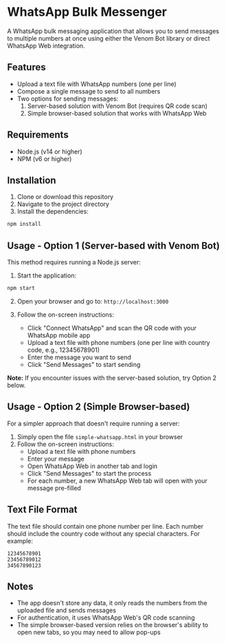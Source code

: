 # WhatsApp Bulk Messenger

A WhatsApp bulk messaging application that allows you to send messages to multiple numbers at once using either the Venom Bot library or direct WhatsApp Web integration.

## Features

- Upload a text file with WhatsApp numbers (one per line)
- Compose a single message to send to all numbers
- Two options for sending messages:
  1. Server-based solution with Venom Bot (requires QR code scan)
  2. Simple browser-based solution that works with WhatsApp Web

## Requirements

- Node.js (v14 or higher)
- NPM (v6 or higher)

## Installation

1. Clone or download this repository
2. Navigate to the project directory
3. Install the dependencies:

```bash
npm install
```

## Usage - Option 1 (Server-based with Venom Bot)

This method requires running a Node.js server:

1. Start the application:

```bash
npm start
```

2. Open your browser and go to: `http://localhost:3000`

3. Follow the on-screen instructions:
   - Click "Connect WhatsApp" and scan the QR code with your WhatsApp mobile app
   - Upload a text file with phone numbers (one per line with country code, e.g., 12345678901)
   - Enter the message you want to send
   - Click "Send Messages" to start sending

**Note:** If you encounter issues with the server-based solution, try Option 2 below.

## Usage - Option 2 (Simple Browser-based)

For a simpler approach that doesn't require running a server:

1. Simply open the file `simple-whatsapp.html` in your browser
2. Follow the on-screen instructions:
   - Upload a text file with phone numbers
   - Enter your message
   - Open WhatsApp Web in another tab and login
   - Click "Send Messages" to start the process
   - For each number, a new WhatsApp Web tab will open with your message pre-filled

## Text File Format

The text file should contain one phone number per line. Each number should include the country code without any special characters. For example:

```
12345678901
23456789012
34567890123
```

## Notes

- The app doesn't store any data, it only reads the numbers from the uploaded file and sends messages
- For authentication, it uses WhatsApp Web's QR code scanning
- The simple browser-based version relies on the browser's ability to open new tabs, so you may need to allow pop-ups 